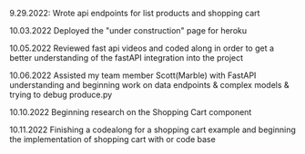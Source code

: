 9.29.2022:
    Wrote api endpoints for list products and shopping cart

10.03.2022
    Deployed the "under construction" page for heroku

10.05.2022 
    Reviewed fast api videos and coded along in order to get a better understanding of the fastAPI integration into the project 

10.06.2022
    Assisted my team member Scott(Marble) with FastAPI understanding and beginning work on data endpoints & complex models & trying to debug produce.py

10.10.2022
    Beginning research on the Shopping Cart component

10.11.2022
    Finishing a codealong for a shopping cart example and beginning the implementation of shopping cart with or code base 